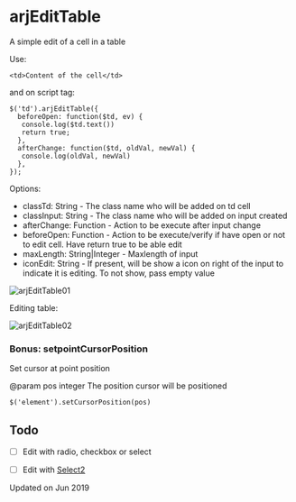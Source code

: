 # arjEditTable

A simple edit of a cell in a table

Use:
```
<td>Content of the cell</td>

```
and on script tag:

``` 
$('td').arjEditTable({
  beforeOpen: function($td, ev) {
   console.log($td.text())
   return true;
  },
  afterChange: function($td, oldVal, newVal) {
   console.log(oldVal, newVal)
  },
});

```
 
Options:
- classTd: String - The class name who will be added on td cell
- classInput: String - The class name who will be added on input created
- afterChange: Function - Action to be execute after input change
- beforeOpen: Function - Action to be execute/verify if have open or not to edit cell. Have return true to be able edit
- maxLength: String|Integer - Maxlength of input
- iconEdit: String - If present, will be show a icon on right of the input to indicate it is editing. To not show, pass empty value
 
 
 ![arjEditTable01](https://user-images.githubusercontent.com/14263768/59794253-8d0a4e00-92a6-11e9-8c83-9054100c8c94.png)

Editing table:

![arjEditTable02](https://user-images.githubusercontent.com/14263768/59794295-a7442c00-92a6-11e9-96c8-dee362948914.png)

 
### Bonus: setpointCursorPosition

Set cursor at point position

@param pos integer The position cursor will be positioned

```
$('element').setCursorPosition(pos)
```

## Todo
- [ ] Edit with radio, checkbox or select
- [ ] Edit with [Select2](https://select2.org/)


 
 Updated on Jun 2019
